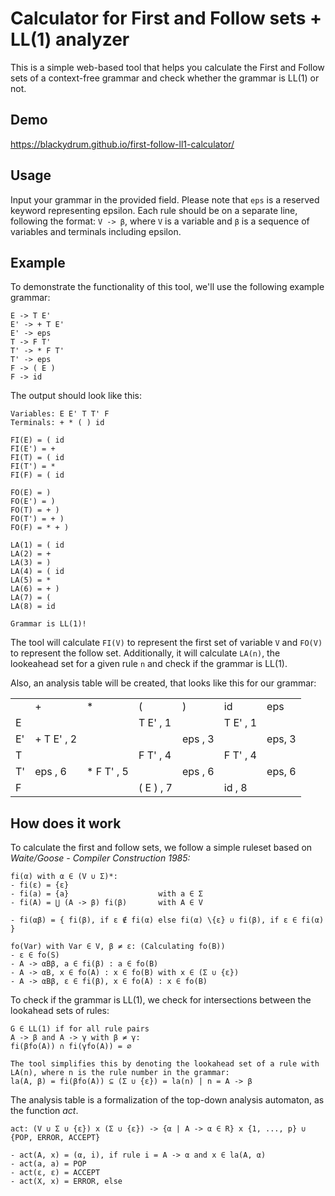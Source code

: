 # Calculator for First and Follow sets + LL(1) analyzer

<p>This is a simple web-based tool that helps you calculate the First and Follow sets of a context-free grammar and check whether the grammar is LL(1) or not.</p>

## Demo
https://blackydrum.github.io/first-follow-ll1-calculator/

## Usage
Input your grammar in the provided field. Please note that ``eps`` is a reserved keyword representing epsilon. Each rule should be on a separate line, following the format: ``V -> β``, where ``V`` is a variable and ``β`` is a sequence of variables and terminals including epsilon.

## Example
To demonstrate the functionality of this tool, we'll use the following example grammar:
```
E -> T E'
E' -> + T E'
E' -> eps
T -> F T'
T' -> * F T'
T' -> eps
F -> ( E )
F -> id
```
The output should look like this:
```
Variables: E E' T T' F 
Terminals: + * ( ) id 

FI(E) = ( id
FI(E') = +
FI(T) = ( id
FI(T') = *
FI(F) = ( id

FO(E) = )
FO(E') = )
FO(T) = + )
FO(T') = + )
FO(F) = * + )

LA(1) = ( id
LA(2) = +
LA(3) = )
LA(4) = ( id
LA(5) = *
LA(6) = + )
LA(7) = (
LA(8) = id

Grammar is LL(1)!
```

The tool will calculate ``FI(V)`` to represent the first set of variable ``V`` and ``FO(V)`` to represent the follow set. Additionally, it will calculate ``LA(n)``, the lookeahead set for a given rule ``n`` and check if the grammar is LL(1).<br>

Also, an analysis table will be created, that looks like this for our grammar:
<table id="analysis-table"><tr><td></td><td class="text--bold">+</td><td class="text--bold">*</td><td class="text--bold">(</td><td class="text--bold">)</td><td class="text--bold">id</td><td class="text--bold">eps</td></tr><tr><td class="text--bold">E</td><td class="E+#+**_::_**+#++"></td><td class="E+#+**_::_**+#+*"></td><td class="E+#+**_::_**+#+( text--bold">T E' , 1
</td><td class="E+#+**_::_**+#+)"></td><td class="E+#+**_::_**+#+id text--bold">T E' , 1
</td><td class="E+#+**_::_**+#+eps"></td></tr><tr><td class="text--bold">E'</td><td class="E'+#+**_::_**+#++ text--bold">+ T E' , 2
</td><td class="E'+#+**_::_**+#+*"></td><td class="E'+#+**_::_**+#+("></td><td class="E'+#+**_::_**+#+) text--bold">eps , 3
</td><td class="E'+#+**_::_**+#+id"></td><td class="E'+#+**_::_**+#+eps text--bold">eps, 3</td></tr><tr><td class="text--bold">T</td><td class="T+#+**_::_**+#++"></td><td class="T+#+**_::_**+#+*"></td><td class="T+#+**_::_**+#+( text--bold">F T' , 4
</td><td class="T+#+**_::_**+#+)"></td><td class="T+#+**_::_**+#+id text--bold">F T' , 4
</td><td class="T+#+**_::_**+#+eps"></td></tr><tr><td class="text--bold">T'</td><td class="T'+#+**_::_**+#++ text--bold">eps , 6
</td><td class="T'+#+**_::_**+#+* text--bold">* F T' , 5
</td><td class="T'+#+**_::_**+#+("></td><td class="T'+#+**_::_**+#+) text--bold">eps , 6
</td><td class="T'+#+**_::_**+#+id"></td><td class="T'+#+**_::_**+#+eps text--bold">eps, 6</td></tr><tr><td class="text--bold">F</td><td class="F+#+**_::_**+#++"></td><td class="F+#+**_::_**+#+*"></td><td class="F+#+**_::_**+#+( text--bold">( E ) , 7
</td><td class="F+#+**_::_**+#+)"></td><td class="F+#+**_::_**+#+id text--bold">id , 8
</td><td class="F+#+**_::_**+#+eps"></td></tr></table>


## How does it work
To calculate the first and follow sets, we follow a simple ruleset based on <em>Waite/Goose - Compiler Construction 1985:</em> <br>
```
fi(α) with α ∈ (V ∪ Σ)*:
- fi(ε) = {ε}
- fi(a) = {a}                    with a ∈ Σ
- fi(A) = ⋃ (A -> β) fi(β)       with A ∈ V

- fi(αβ) = { fi(β), if ε ∉ fi(α) else fi(α) \{ε} ∪ fi(β), if ε ∈ fi(α) }

fo(Var) with Var ∈ V, β ≠ ε: (Calculating fo(B))
- ε ∈ fo(S)
- A -> αBβ, a ∈ fi(β) : a ∈ fo(B)
- A -> αB, x ∈ fo(A) : x ∈ fo(B) with x ∈ (Σ ∪ {ε})
- A -> αBβ, ε ∈ fi(β), x ∈ fo(A) : x ∈ fo(B)
```

To check if the grammar is LL(1), we check for intersections between the lookahead sets of rules: <br>
```
G ∈ LL(1) if for all rule pairs
A -> β and A -> γ with β ≠ γ:
fi(βfo(A)) ∩ fi(γfo(A)) = ∅

The tool simplifies this by denoting the lookahead set of a rule with LA(n), where n is the rule number in the grammar:
la(A, β) = fi(βfo(A)) ⊆ (Σ ∪ {ε}) = la(n) | n = A -> β
```

The analysis table is a formalization of the top-down analysis automaton, as the function <em>act</em>.
```
act: (V ∪ Σ ∪ {ε}) x (Σ ∪ {ε}) -> {α | A -> α ∈ R} x {1, ..., p} ∪ {POP, ERROR, ACCEPT}

- act(A, x) = (α, i), if rule i = A -> α and x ∈ la(A, α)
- act(a, a) = POP
- act(ε, ε) = ACCEPT
- act(X, x) = ERROR, else
```
